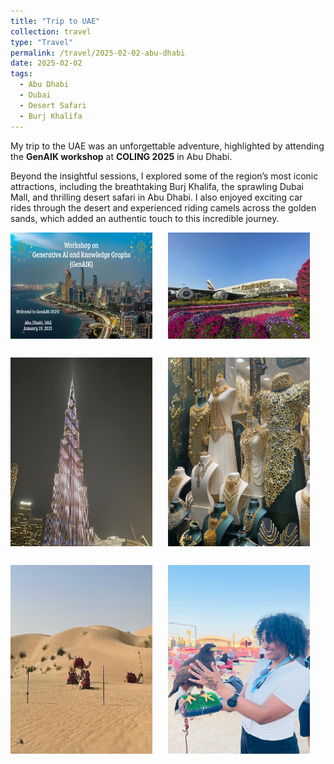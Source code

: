 ```yaml
---
title: "Trip to UAE"
collection: travel
type: "Travel"
permalink: /travel/2025-02-02-abu-dhabi
date: 2025-02-02
tags:
  - Abu Dhabi
  - Dubai
  - Desert Safari
  - Burj Khalifa
---
```


My trip to the UAE was an unforgettable adventure, highlighted by attending the **GenAIK workshop** at **COLING 2025** in Abu Dhabi. 

Beyond the insightful sessions, I explored some of the region’s most iconic attractions, including the breathtaking Burj Khalifa, the sprawling Dubai Mall, and thrilling desert safari in Abu Dhabi. I also enjoyed exciting car rides through the desert and experienced riding camels across the golden sands, which added an authentic touch to this incredible journey.

<div style="display:flex; gap:5%; flex-wrap: wrap; margin-bottom: 30px;">
  <img src="/images/travel/uae/workshop1.jpeg" alt="GenAIK workshop" style="width:45%;">
  <img src="/images/travel/uae/flower.jpeg" alt="Flower Park" style="width:45%;">
</div>

<div style="display:flex; gap:5%; flex-wrap: wrap; margin-bottom: 30px;">
<img src="/images/travel/uae/burjkhalifa.jpeg" alt="Burj Khalifa in Dubai" style="width:45%;">
<img src="/images/travel/uae/gold.jpeg" alt="Gold Souk in Dubai" style="width:45%;">
</div>

<div style="display:flex; gap:5%; flex-wrap: wrap;">
<img src="/images/travel/uae/camel.jpeg" alt="Camel" style="width:45%;">
<img src="/images/travel/uae/bird.jpeg" alt="Falcon" style="width:45%;">
</div>
